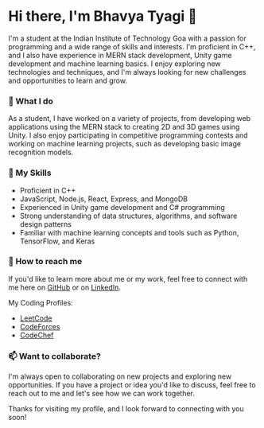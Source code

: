 # Hi there, I'm Bhavya Tyagi 👋
I'm a student at the Indian Institute of Technology Goa with a passion for programming and a wide range of skills and interests. I'm proficient in C++, and I also have experience in MERN stack development, Unity game development and machine learning basics. I enjoy exploring new technologies and techniques, and I'm always looking for new challenges and opportunities to learn and grow.

### 🔭 What I do
As a student, I have worked on a variety of projects, from developing web applications using the MERN stack to creating 2D and 3D games using Unity. I also enjoy participating in competitive programming contests and working on machine learning projects, such as developing basic image recognition models.

### 🌱 My Skills
- Proficient in C++
- JavaScript, Node.js, React, Express, and MongoDB
- Experienced in Unity game development and C# programming
- Strong understanding of data structures, algorithms, and software design patterns
- Familiar with machine learning concepts and tools such as Python, TensorFlow, and Keras

### 💬 How to reach me
If you'd like to learn more about me or my work, feel free to connect with me here on [GitHub](https://github.com/tyagibhavya) or on [LinkedIn](https://www.linkedin.com/in/tyagi-bhavya/).

My Coding Profiles:
- [LeetCode](https://leetcode.com/tyagibhavya/)
- [CodeForces](https://codeforces.com/profile/bhavyatyagi)
- [CodeChef](https://www.codechef.com/users/bhavyatyagi)

### 📫 Want to collaborate?
I'm always open to collaborating on new projects and exploring new opportunities. If you have a project or idea you'd like to discuss, feel free to reach out to me and let's see how we can work together.

Thanks for visiting my profile, and I look forward to connecting with you soon!
